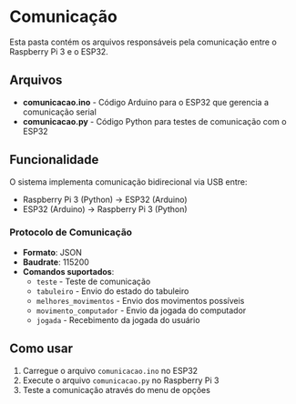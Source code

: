 # Comunicação

Esta pasta contém os arquivos responsáveis pela comunicação entre o Raspberry Pi 3 e o ESP32.

## Arquivos

- **comunicacao.ino** - Código Arduino para o ESP32 que gerencia a comunicação serial
- **comunicacao.py** - Código Python para testes de comunicação com o ESP32

## Funcionalidade

O sistema implementa comunicação bidirecional via USB entre:
- Raspberry Pi 3 (Python) → ESP32 (Arduino)
- ESP32 (Arduino) → Raspberry Pi 3 (Python)

### Protocolo de Comunicação

- **Formato**: JSON
- **Baudrate**: 115200
- **Comandos suportados**:
  - `teste` - Teste de comunicação
  - `tabuleiro` - Envio do estado do tabuleiro
  - `melhores_movimentos` - Envio dos movimentos possíveis
  - `movimento_computador` - Envio da jogada do computador
  - `jogada` - Recebimento da jogada do usuário

## Como usar

1. Carregue o arquivo `comunicacao.ino` no ESP32
2. Execute o arquivo `comunicacao.py` no Raspberry Pi 3
3. Teste a comunicação através do menu de opções
